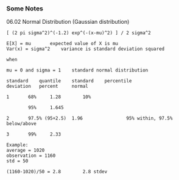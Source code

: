 ### Some Notes

06.02 Normal Distribution (Gaussian distribution)

	[ (2 pi sigma^2)^(-1.2) exp^(-(x-mu)^2) ] / 2 sigma^2

	E[X] = mu		expected value of X is mu
	Var(x) = sigma^2	variance is standard deviation squared

	when

	mu = 0 and sigma = 1	standard normal distribution

	standard	quantile	standard	percentile
	deviation	percent		normal

	1		68%		1.28		10%

			95%		1.645

	2		97.5% (95+2.5)	1.96				95% within, 97.5% below/above

	3		99%		2.33

	Example:
	average = 1020
	observation = 1160
	std = 50

	(1160-1020)/50 = 2.8		2.8 stdev
	
